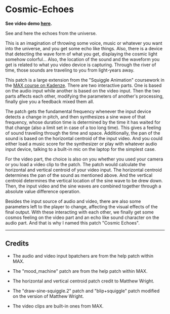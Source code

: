 # Cosmic-Echoes

**See video demo [here](https://www.kadenze.com/users/zhe-zhang/portfolio_projects/ii-c8d45663-014f-412c-9de1-e0ea8bed9224).**

See and here the echoes from the universe.

This is an imagination of throwing some voice, music or whatever you want into the universe, and you get some echo like things. Also, there is a device that detecting the wave form of what you get, displaying the cosmic light somehow colorful... Also, the location of the sound and the waveform you get is related to what you video device is capturing. Through the river of time, those sounds are traveling to you from light-years away.

This patch is a large extension from the "Squiggle Animation" coursework in the [MAX course on Kadenze](https://www.kadenze.com/courses/programming-max-structuring-interactive-software-for-digital-arts-i/info). There are two interactive parts. One is based on the audio input while another is based on the video input. Then the two parts affects each other, modifying the parameters of another's processing, finally give you a feedback mixed them all.

The patch gets the fundamental frequency whenever the input device detects a change in pitch, and then synthesizes a sine wave of that frequency, whose duration time is determined by the time it has waited for that change (also a limit set in case of a too long time). This gives a feeling of sound traveling through the time and space. Additionally, the pan of the sound is based on the horizontal centroid of the input video. And you could either load a music score for the synthesizer or play with whatever audio input device, talking to a built-in mic on the laptop for the simplest case.

For the video part, the choice is also on you whether you used your camera or you load a video clip to the patch. The patch would calculate the horizontal and vertical centroid of your video input. The horizontal centroid determines the pan of the sound as mentioned above. And the vertical centroid determines the vertical location of the sine wave to be drew down. Then, the input video and the sine waves are combined together through a absolute value difference operation.

Besides the input source of audio and video, there are also some parameters left to the player to change, affecting the visual effects of the final output. With these interacting with each other, we finally get some cosmos feeling on the video part and an echo like sound character on the audio part. And that is why I named this patch "Cosmic Echoes".

-------

## Credits

* The audio and video input bpatchers are from the help patch within MAX.

* The "mood_machine" patch are from the help patch within MAX.

* The horizontal and vertical centroid patch credit to Matthew Wright.

* The "draw-sine-squiggle.2" patch and "blip+squiggle" patch modified on the version of Matthew Wright.

* The video clips are built-in ones from MAX.

